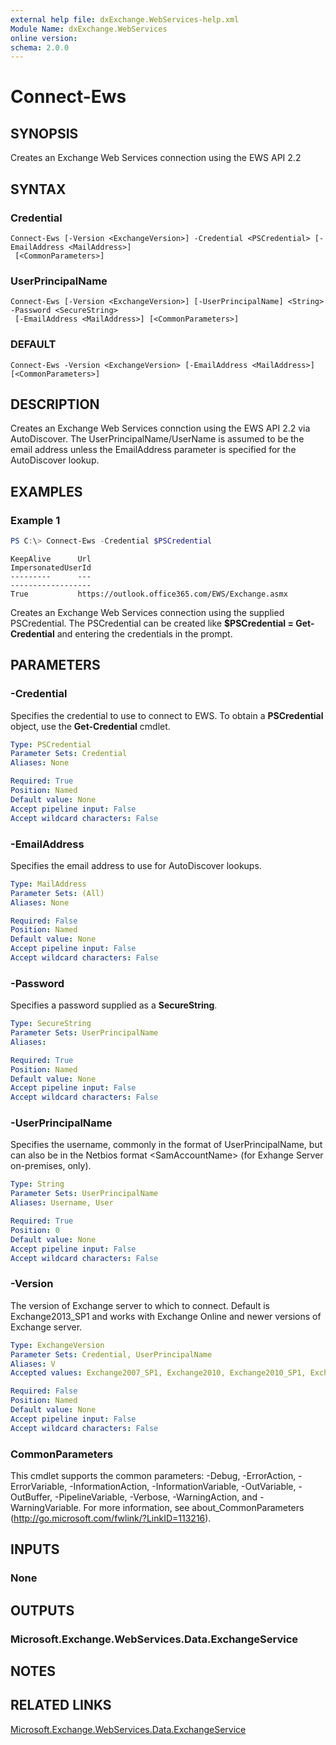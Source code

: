 ```yaml
---
external help file: dxExchange.WebServices-help.xml
Module Name: dxExchange.WebServices
online version:
schema: 2.0.0
---
```


# Connect-Ews

## SYNOPSIS
Creates an Exchange Web Services connection using the EWS API 2.2

## SYNTAX

### Credential
```
Connect-Ews [-Version <ExchangeVersion>] -Credential <PSCredential> [-EmailAddress <MailAddress>]
 [<CommonParameters>]
```

### UserPrincipalName
```
Connect-Ews [-Version <ExchangeVersion>] [-UserPrincipalName] <String> -Password <SecureString>
 [-EmailAddress <MailAddress>] [<CommonParameters>]
```

### DEFAULT
```
Connect-Ews -Version <ExchangeVersion> [-EmailAddress <MailAddress>] [<CommonParameters>]
```

## DESCRIPTION
Creates an Exchange Web Services connction using the EWS API 2.2 via AutoDiscover.  The UserPrincipalName/UserName is assumed to be the email address unless the EmailAddress parameter is specified for the AutoDiscover lookup.

## EXAMPLES

### Example 1
```powershell
PS C:\> Connect-Ews -Credential $PSCredential
```
```
KeepAlive      Url                                                              ImpersonatedUserId
---------      ---                                                              ------------------
True           https://outlook.office365.com/EWS/Exchange.asmx
```

Creates an Exchange Web Services connection using the supplied PSCredential.  The PSCredential can be created like **$PSCredential = Get-Credential** and entering the credentials in the prompt.

## PARAMETERS

### -Credential
Specifies the credential to use to connect to EWS.  To obtain a **PSCredential** object, use the **Get-Credential** cmdlet.

```yaml
Type: PSCredential
Parameter Sets: Credential
Aliases: None

Required: True
Position: Named
Default value: None
Accept pipeline input: False
Accept wildcard characters: False
```

### -EmailAddress
Specifies the email address to use for AutoDiscover lookups.

```yaml
Type: MailAddress
Parameter Sets: (All)
Aliases: None

Required: False
Position: Named
Default value: None
Accept pipeline input: False
Accept wildcard characters: False
```

### -Password
Specifies a password supplied as a **SecureString**.

```yaml
Type: SecureString
Parameter Sets: UserPrincipalName
Aliases:

Required: True
Position: Named
Default value: None
Accept pipeline input: False
Accept wildcard characters: False
```

### -UserPrincipalName
Specifies the username, commonly in the format of UserPrincipalName, but can also be in the Netbios format <Domain>\<SamAccountName> (for Exhange Server on-premises, only).

```yaml
Type: String
Parameter Sets: UserPrincipalName
Aliases: Username, User

Required: True
Position: 0
Default value: None
Accept pipeline input: False
Accept wildcard characters: False
```

### -Version
The version of Exchange server to which to connect.  Default is Exchange2013_SP1 and works with Exchange Online and newer versions of Exchange server.

```yaml
Type: ExchangeVersion
Parameter Sets: Credential, UserPrincipalName
Aliases: V
Accepted values: Exchange2007_SP1, Exchange2010, Exchange2010_SP1, Exchange2010_SP2, Exchange2013, Exchange2013_SP1

Required: False
Position: Named
Default value: None
Accept pipeline input: False
Accept wildcard characters: False
```

### CommonParameters
This cmdlet supports the common parameters: -Debug, -ErrorAction, -ErrorVariable, -InformationAction, -InformationVariable, -OutVariable, -OutBuffer, -PipelineVariable, -Verbose, -WarningAction, and -WarningVariable.
For more information, see about_CommonParameters (http://go.microsoft.com/fwlink/?LinkID=113216).

## INPUTS

### None


## OUTPUTS

### Microsoft.Exchange.WebServices.Data.ExchangeService


## NOTES

## RELATED LINKS

[Microsoft.Exchange.WebServices.Data.ExchangeService](https://docs.microsoft.com/en-us/dotnet/api/microsoft.exchange.webservices.data.exchangeservice?view=exchange-ews-api)